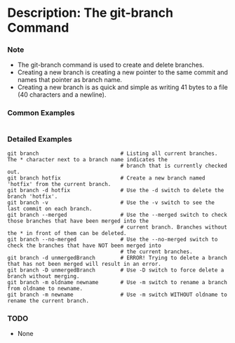# Description: The git-branch Command

### Note
* The git-branch command is used to create and delete branches.
* Creating a new branch is creating a new pointer to the same commit and names that pointer as branch name.
* Creating a new branch is as quick and simple as writing 41 bytes to a file (40 characters and a newline).

### Common Examples
```
```

### Detailed Examples
```
git branch                          # Listing all current branches. The * character next to a branch name indicates the
                                    # branch that is currently checked out.
git branch hotfix                   # Create a new branch named 'hotfix' from the current branch.
git branch -d hotfix                # Use the -d switch to delete the branch 'hotfix'.
git branch -v                       # Use the -v switch to see the last commit on each branch.
git branch --merged                 # Use the --merged switch to check those branches that have been merged into the
                                    # current branch. Branches without the * in front of them can be deleted.
git branch --no-merged              # Use the --no-merged switch to check the branches that have NOT been merged into
                                    # the current branches.
git branch -d unmergedBranch        # ERROR! Trying to delete a branch that has not been merged will result in an error.
git branch -D unmergedBranch        # Use -D switch to force delete a branch without merging.
git branch -m oldname newname       # Use -m switch to rename a branch from oldname to newname.
git branch -m newname               # Use -m switch WITHOUT oldname to rename the current branch.
```

### TODO
* None
